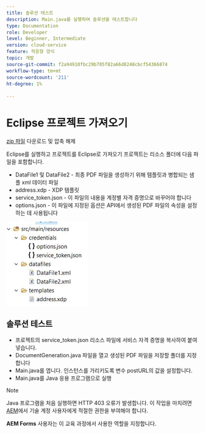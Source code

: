 ```yaml
---
title: 솔루션 테스트
description: Main.java를 실행하여 솔루션을 테스트합니다
type: Documentation
role: Developer
level: Beginner, Intermediate
version: cloud-service
feature: 적응형 양식
topic: 개발
source-git-commit: f2a94910fbc29b705f82a66d8248cbcf54366874
workflow-type: tm+mt
source-wordcount: '211'
ht-degree: 1%

---
```



# Eclipse 프로젝트 가져오기

[zip 파일](./assets/aem-forms-doc-gen.zip) 다운로드 및 압축 해제

Eclipse를 실행하고 프로젝트를 Eclipse로 가져오기
프로젝트는 리소스 폴더에 다음 파일을 포함합니다.

* DataFile1 및 DataFile2 - 최종 PDF 파일을 생성하기 위해 템플릿과 병합되는 샘플 xml 데이터 파일
* address.xdp - XDP 템플릿
* service_token.json - 이 파일의 내용을 계정별 자격 증명으로 바꾸어야 합니다
* options.json - 이 파일에 지정된 옵션은 API에서 생성된 PDF 파일의 속성을 설정하는 데 사용됩니다

![리소스 파일](./assets/resource-files.JPG)

## 솔루션 테스트

* 프로젝트의 service_token.json 리소스 파일에 서비스 자격 증명을 복사하여 붙여 넣습니다.
* DocumentGeneration.java 파일을 열고 생성된 PDF 파일을 저장할 폴더를 지정합니다
* Main.java를 엽니다. 인스턴스를 가리키도록 변수 postURL의 값을 설정합니다.
* Main.java를 Java 응용 프로그램으로 실행

>[!NOTE]
> Java 프로그램을 처음 실행하면 HTTP 403 오류가 발생합니다. 이 작업을 마치려면 [AEM](https://experienceleague.adobe.com/docs/experience-manager-learn/getting-started-with-aem-headless/authentication/service-credentials.html?lang=en#configure-access-in-aem)에서 기술 계정 사용자에게 적절한 권한을 부여해야 합니다.

**AEM Forms** 사용자는 이 교육 과정에서 사용한 역할을 지정합니다.

